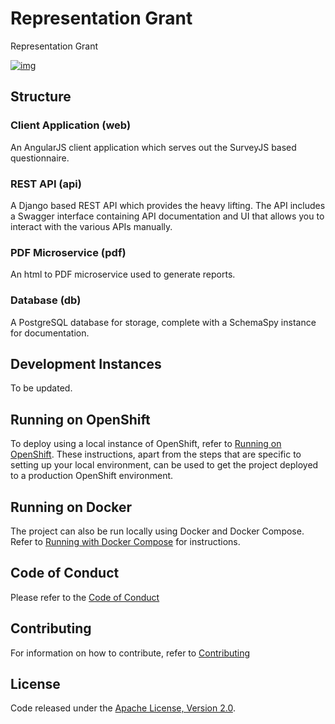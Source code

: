 # Representation Grant
Representation Grant

[![img](https://img.shields.io/badge/Lifecycle-Dormant-ff7f2a)](https://github.com/bcgov/repomountie/blob/master/doc/lifecycle-badges.md)

## Structure

### Client Application (web)
An AngularJS client application which serves out the SurveyJS based questionnaire.

###	REST API (api)
A Django based REST API which provides the heavy lifting.  The API includes a Swagger interface containing API documentation and UI that allows you to interact with the various APIs manually.

### PDF Microservice (pdf)
An html to PDF microservice used to generate reports.

###	Database (db)
A PostgreSQL database for storage, complete with a SchemaSpy instance for documentation.

## Development Instances

To be updated.

## Running on OpenShift

To deploy using a local instance of OpenShift, refer to [Running on OpenShift](./RunningOnOpenShift.md).  These instructions, apart from the steps that are specific to setting up your local environment, can be used to get the project deployed to a production OpenShift environment.

## Running on Docker

The project can also be run locally using Docker and Docker Compose.  Refer to [Running with Docker Compose](./docker/README.md) for instructions.


## Code of Conduct

Please refer to the [Code of Conduct](./CODE_OF_CONDUCT.md) 

## Contributing

For information on how to contribute, refer to [Contributing](CONTRIBUTING.md)

## License

Code released under the [Apache License, Version 2.0](./LICENSE).
